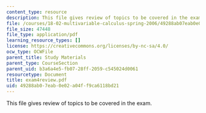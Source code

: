 ```yaml
---
content_type: resource
description: This file gives review of topics to be covered in the exam.
file: /courses/18-02-multivariable-calculus-spring-2006/49288ab07eab0e02a04ff9ca6118bd21_exam4review.pdf
file_size: 47448
file_type: application/pdf
learning_resource_types: []
license: https://creativecommons.org/licenses/by-nc-sa/4.0/
ocw_type: OCWFile
parent_title: Study Materials
parent_type: CourseSection
parent_uid: b3a6a4e5-fb07-28ff-2059-c545024d0061
resourcetype: Document
title: exam4review.pdf
uid: 49288ab0-7eab-0e02-a04f-f9ca6118bd21
---
```

This file gives review of topics to be covered in the exam.